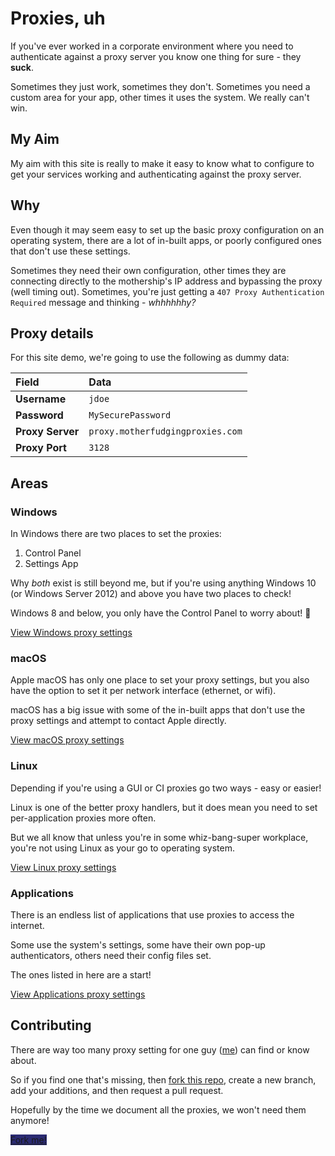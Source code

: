 # Proxies, uh

If you've ever worked in a corporate environment where you need to authenticate against a proxy server you know one thing for sure - they **suck**.

Sometimes they just work, sometimes they don't. Sometimes you need a custom area for your app, other times it uses the system. We really can't win.

## My Aim

My aim with this site is really to make it easy to know what to configure to get your services working and authenticating against the proxy server.

## Why

Even though it may seem easy to set up the basic proxy configuration on an operating system, there are a lot of in-built apps, or poorly configured ones that don't use these settings.

Sometimes they need their own configuration, other times they are connecting directly to the mothership's IP address and bypassing the proxy (well timing out). Sometimes, you're just getting a `407 Proxy Authentication Required` message and thinking - _whhhhhhy?_

## Proxy details

For this site demo, we're going to use the following as dummy data:

| Field | Data |
| :---- | :--- |
| **Username** | `jdoe` |
| **Password** | `MySecurePassword` |
| **Proxy Server** | `proxy.motherfudgingproxies.com` |
| **Proxy Port** | `3128` |

## Areas

### Windows

In Windows there are two places to set the proxies:

1. Control Panel
1. Settings App

Why _both_ exist is still beyond me, but if you're using anything Windows 10 (or Windows Server 2012) and above you have two places to check!

Windows 8 and below, you only have the Control Panel to worry about! :tada:

[View Windows proxy settings](/proxy/windows ':class=mb-button')

### macOS

Apple macOS has only one place to set your proxy settings, but you also have the option to set it per network interface (ethernet, or wifi).

macOS has a big issue with some of the in-built apps that don't use the proxy settings and attempt to contact Apple directly.

[View macOS proxy settings](/proxy/macos ':class=mb-button')

### Linux

Depending if you're using a GUI or CI proxies go two ways - easy or easier!

Linux is one of the better proxy handlers, but it does mean you need to set per-application proxies more often.

But we all know that unless you're in some whiz-bang-super workplace, you're not using Linux as your go to operating system.

[View Linux proxy settings](/proxy/linux ':class=mb-button')

### Applications

There is an endless list of applications that use proxies to access the internet.

Some use the system's settings, some have their own pop-up authenticators, others need their config files set.

The ones listed in here are a start!

[View Applications proxy settings](/proxy/apps ':class=mb-button')

## Contributing

There are way too many proxy setting for one guy ([me](https://twitter.com/markbattistella)) can find or know about.

So if you find one that's missing, then [fork this repo](https://github.com/markbattistella/motherfudgingproxies.com), create a new branch, add your additions, and then request a pull request.

Hopefully by the time we document all the proxies, we won't need them anymore!

<a href="https://github.com/markbattistella/motherfudgingproxies.com" class="mb-button" style="background:#2A2A72;">Fork me!</a>
